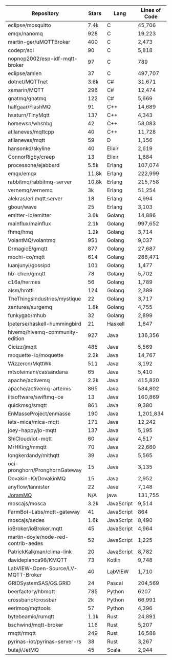 | Repository                          | Stars | Lang       | Lines of Code |
| ----------------------------------- | ----- | ---------- | ------------- |
| eclipse/mosquitto                   | 7.4k  | C          | 45,706        |
| emqx/nanomq                         | 928   | C          | 19,223        |
| martin-ger/uMQTTBroker              | 400   | C          | 2,473         |
| codepr/sol                          | 90    | C          | 5,818         |
| nopnop2002/esp-idf-mqtt-broker      | 97    | C          | 789           |
| eclipse/amlen                       | 37    | C          | 497,707       |
| dotnet/MQTTnet                      | 3.6k  | C#         | 31,671        |
| xamarin/MQTT                        | 296   | C#         | 12,474        |
| gnatmq/gnatmq                       | 122   | C#         | 5,669         |
| halfgaar/FlashMQ                    | 91    | C++        | 14,689        |
| hsaturn/TinyMqtt                    | 137   | C++        | 4,343         |
| homewsn/whsnbg                      | 42    | C++        | 58,083        |
| atilaneves/mqttcpp                  | 40    | C++        | 11,728        |
| atilaneves/mqtt                     | 59    | D          | 1,156         |
| hansonkd/skyline                    | 40    | Elixir     | 2,619         |
| ConnorRigby/creep                   | 13    | Elixir     | 1,684         |
| processone/ejabberd                 | 5.5k  | Erlang     | 107,074       |
| emqx/emqx                           | 11.8k | Erlang     | 222,999       |
| rabbitmq/rabbitmq-server            | 10.8k | Erlang     | 215,758       |
| vernemq/vernemq                     | 3k    | Erlang     | 51,254        |
| alekras/erl.mqtt.server             | 18    | Erlang     | 4,994         |
| gbour/wave                          | 25    | Erlang     | 3,103         |
| emitter-io/emitter                  | 3.6k  | Golang     | 14,886        |
| mainflux/mainflux                   | 2.1k  | Golang     | 997,652       |
| fhmq/hmq                            | 1.2k  | Golang     | 3,714         |
| VolantMQ/volantmq                   | 951   | Golang     | 9,037         |
| DrmagicE/gmqtt                      | 877   | Golang     | 27,687        |
| mochi-co/mqtt                       | 614   | Golang     | 288,471       |
| luanjunyi/gossipd                   | 101   | Golang     | 1,477         |
| hb-chen/gmqtt                       | 78    | Golang     | 5,702         |
| c16a/hermes                         | 56    | Golang     | 1,789         |
| alsm/hrotti                         | 124   | Golang     | 2,389         |
| TheThingsIndustries/mystique        | 22    | Golang     | 3,717         |
| zentures/surgemq                    | 1.8k  | Golang     | 4,755         |
| funkygao/mhub                       | 32    | Golang     | 2,899         |
| lpeterse/haskell-hummingbird        | 21    | Haskell    | 1,647         |
| hivemq/hivemq-community-edition     | 927   | Java       | 136,356       |
| Cicizz/jmqtt                        | 485   | Java       | 5,569         |
| moquette-io/moquette                | 2.2k  | Java       | 14,767        |
| Wizzercn/MqttWk                     | 511   | Java       | 3,192         |
| mtsoleimani/cassandana              | 65    | Java       | 5,410         |
| apache/activemq                     | 2.2k  | Java       | 415,820       |
| apache/activemq-artemis             | 865   | Java       | 584,802       |
| iitsoftware/swiftmq-ce              | 13    | Java       | 160,869       |
| quickmsg/smqtt                      | 861   | Java       | 9,380         |
| EnMasseProject/enmasse              | 190   | Java       | 1,201,834     |
| lets-mica/mica-mqtt                 | 171   | Java       | 12,242        |
| joey-happy/jo-mqtt                  | 137   | Java       | 5,195         |
| ShiCloud/iot-mqtt                   | 60    | Java       | 4,517         |
| MrHKing/mmqtt                       | 70    | Java       | 22,660        |
| longkerdandy/mithqtt                | 39    | Java       | 5,565         |
| oci-pronghorn/PronghornGateway      | 15    | Java       | 3,135         |
| Dovakin-IO/DovakinMQ                | 15    | Java       | 2,952         |
| anyflow/lannister                   | 22    | Java       | 7,148         |
| [JoramMQ](https://joram.ow2.io/)    | N/A   | java       | 131,755       |
| moscajs/mosca                       | 3.2k  | JavaScript | 9,514         |
| FarmBot-Labs/mqtt-gateway           | 41    | JavaScript | 864           |
| moscajs/aedes                       | 1.6k  | JavaScript | 8,490         |
| ioBroker/ioBroker.mqtt              | 45    | JavaScript | 4,964         |
| martin-doyle/node-red-contrib-aedes | 52    | JavaScript | 1,225         |
| PatrickKalkman/clima-link           | 20    | JavaScript | 8,782         |
| davidepianca98/KMQTT                | 73    | Kotlin     | 9,748         |
| LabVIEW-Open-Source/LV-MQTT-Broker  | 40    | LabVIEW    | 1,710         |
| GRIDSystemSAS/GS.GRID               | 24    | Pascal     | 204,569       |
| beerfactory/hbmqtt                  | 785   | Python     | 6207          |
| crossbario/crossbar                 | 2k    | Python     | 66,991        |
| eerimoq/mqttools                    | 57    | Python     | 4,396         |
| bytebeamio/rumqtt                   | 1.1k  | Rust       | 24,891        |
| bschwind/mqtt-broker                | 116   | Rust       | 5,207         |
| rmqtt/rmqtt                         | 249   | Rust       | 16,588        |
| pyrinas-iot/pyrinas-server-rs       | 38    | Rust       | 3,267         |
| butaji/JetMQ                        | 45    | Scala      | 2,944         |